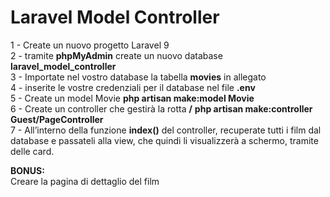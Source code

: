 Laravel Model Controller
===

1 - Create un nuovo progetto Laravel 9  
2 - tramite **phpMyAdmin** create un nuovo database **laravel_model_controller**  
3 - Importate nel vostro database la tabella **movies** in allegato  
4 - inserite le vostre credenziali per il database nel file **.env**  
5 - Create un model Movie
**php artisan make:model Movie**  
6 - Create un controller che gestirà la rotta **/**
**php artisan make:controller Guest/PageController**  
7 - All’interno della funzione **index()** del controller, recuperate tutti i film dal database e passateli alla view, che quindi li visualizzerà a schermo, tramite delle card.  

**BONUS:**  
Creare la pagina di dettaglio del film
